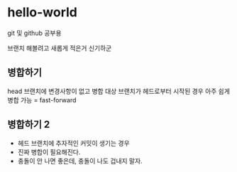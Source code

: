 # hello-world
git 및 github 공부용

브랜치 해볼려고 새롭게 적은거
신기하군

## 병합하기
head 브랜치에 변경사항이 없고
병합 대상 브랜치가 헤드로부터 시작된 경우
아주 쉽게 병합 가능 = fast-forward

## 병합하기 2
- 헤드 브랜치에 추자적인 커밋이 생기는 경우
- 진짜 병합이 필요해진다.
- 충돌이 안 나면 좋은데, 충돌이 나도 겁내지 말자.

